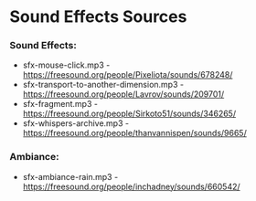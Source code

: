 # Sound Effects Sources

### Sound Effects:
* sfx-mouse-click.mp3 - https://freesound.org/people/Pixeliota/sounds/678248/
* sfx-transport-to-another-dimension.mp3 - https://freesound.org/people/Lavrov/sounds/209701/
* sfx-fragment.mp3 - https://freesound.org/people/Sirkoto51/sounds/346265/
* sfx-whispers-archive.mp3 - https://freesound.org/people/thanvannispen/sounds/9665/


### Ambiance:
* sfx-ambiance-rain.mp3 - https://freesound.org/people/inchadney/sounds/660542/